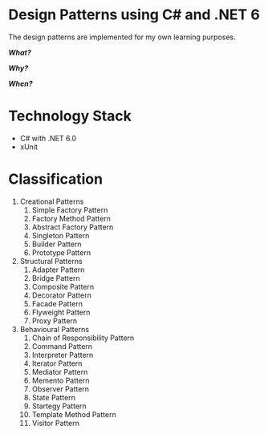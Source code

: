 # Design Patterns using C# and .NET 6
The design patterns are implemented for my own learning purposes.

**_What?_**

**_Why?_**

**_When?_**

# Technology Stack
- C# with .NET 6.0
- xUnit

# Classification
1. Creational Patterns
    1. Simple Factory Pattern
    2. Factory Method Pattern
    3. Abstract Factory Pattern
    4. Singleton Pattern
    5. Builder Pattern
    6. Prototype Pattern
2. Structural Patterns
    1. Adapter Pattern
    2. Bridge Pattern
    3. Composite Pattern
    4. Decorator Pattern
    5. Facade Pattern
    6. Flyweight Pattern
    7. Proxy Pattern
3. Behavioural Patterns
    1. Chain of Responsibility Pattern
    2. Command Pattern
    3. Interpreter Pattern
    4. Iterator Pattern
    5. Mediator Pattern
    6. Memento Pattern
    7. Observer Pattern
    8. State Pattern
    9. Startegy Pattern
    10. Template Method Pattern
    11. Visitor Pattern
